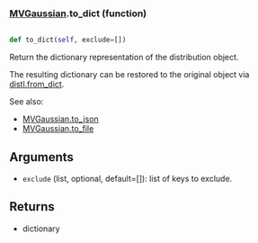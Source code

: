 ### [MVGaussian](MVGaussian.md).to_dict (function)


```py

def to_dict(self, exclude=[])

```



Return the dictionary representation of the distribution object.

The resulting dictionary can be restored to the original object
via [distl.from_dict](distl.from_dict.md).

See also:

* [MVGaussian.to_json](MVGaussian.to_json.md)
* [MVGaussian.to_file](MVGaussian.to_file.md)

Arguments
----------
* `exclude` (list, optional, default=[]): list of keys to exclude.

Returns
--------
* dictionary

